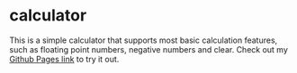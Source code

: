 # calculator
This is a simple calculator that supports most basic calculation features, such as floating point numbers, negative numbers and clear. Check out my [Github Pages link](https://nikhil7e.github.io/calculator/) to try it out.

